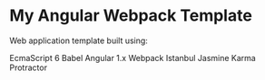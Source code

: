# My Angular Webpack Template

Web application template built using:

EcmaScript 6
Babel
Angular 1.x
Webpack
Istanbul
Jasmine
Karma
Protractor
